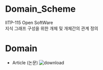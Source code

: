 # Domain_Scheme
IITP-115 Open SoftWare  
지식 그래프 구성을 위한 개체 및 개체간의 관계 정의

# Domain
- Article (논문)
![download](https://github.com/TmaxAIRnD/Domain_Scheme/assets/72729802/7f53dd22-cd0f-4f0b-99f5-1ddf148a29cd)
